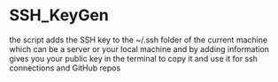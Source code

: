 # SSH_KeyGen
the script adds the SSH key to the ~/.ssh folder of the current machine which can be a server or your local machine and by adding information gives you your public key 
 in the terminal to copy it and use it for ssh connections and GitHub repos
